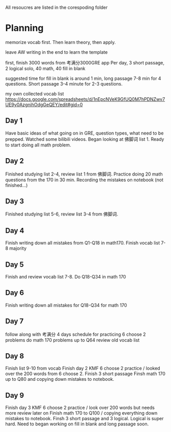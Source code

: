 All resoucres are listed in the corespoding folder

# Planning

memorize vocab first. Then learn theory, then apply.

leave AW writing in the end to learn the template

first, finish 3000 words from 考满分3000GRE app
Per day, 3 short passage, 2 logical solo, 40 math, 40 fill in blank

suggested time for fill in blank is around 1 min, long passage 7-8 min for 4 questions. Short passage 3-4 minute for 2-3 questions.

my own collected vocab list 
https://docs.google.com/spreadsheets/d/1nEpcNVeK9GfUQ0M7hPDNZwv7UE9y0AzgnihOdgGeQEY/edit#gid=0


## Day 1 
Have basic ideas of what going on in GRE, question types, what need to be prepped. Watched some bilibili videos.
Began looking at 佛脚词 list 1. Ready to start doing all math problem.

## Day 2 
Finished studying list 2-4, review list 1 from 佛脚词.
Practice doing 20 math questions from the 170 in 30 min. 
Recording the mistakes on notebook (not finished...)

## Day 3
Finished studying list 5-6, review list 3-4 from 佛脚词.

## Day 4
Finish writing down all mistakes from Q1-Q18 in math170.
Finish vocab list 7-8 majority

## Day 5
Finish and review vocab list 7-8.
Do Q18-Q34 in math 170

## Day 6 
Finish writing down all mistakes for Q18-Q34 for math 170

## Day 7 
follow along with 考满分 4 days schedule for practicing 6 choose 2 problems
do math 170 problems up to Q64
review old vocab list 

## Day 8
Finish list 9-10 from vocab
Finish day 2 KMF 6 choose 2 practice / looked over the 200 words from 6 choose 2.
Finish 3 short passage
Finsh math 170 up to Q80 and copying down mistakes to notebook.

## Day 9
Finish day 3 KMF 6 choose 2 practice / look over 200 words but needs more review later on
Finish math 170 to Q100 / copying everything down mistakes to notebook.
Finsh 3 short passage and 3 logical. Logical is super hard. Need to began working on fill in blank and long passage soon.